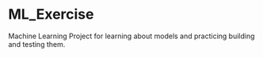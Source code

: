 # ML_Exercise
Machine Learning Project for learning about models and practicing building and testing them.
